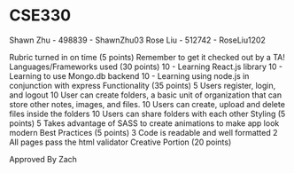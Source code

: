 # CSE330
Shawn Zhu - 498839 - ShawnZhu03
Rose Liu - 512742 - RoseLiu1202

Rubric turned in on time (5 points)
Remember to get it checked out by a TA!
Languages/Frameworks used (30 points)
10 - Learning React.js library
10 - Learning to use Mongo.db backend 
10 - Learning using node.js in conjunction with express
Functionality (35 points)
5 Users register, login, and logout
10 User can create folders, a basic unit of organization that can store other notes, images, and files.
10 Users can create, upload and delete files inside the folders
10 Users can share folders with each other
Styling (5 points)
5 Takes advantage of SASS to create animations to make app look modern 
Best Practices (5 points)
3 Code is readable and well formatted
2 All pages pass the html validator
Creative Portion (20 points)

Approved By Zach 
